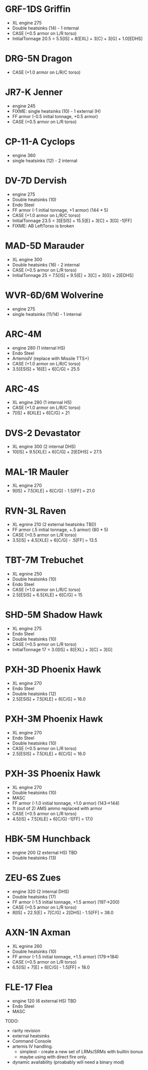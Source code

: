 # GRF-1DS Griffin
* XL engine 275
* Double heatsinks (14) - 1 internal
* CASE (+0.5 armor on L/R torso)
* InitialTonnage 20.5 = 5.5[IS] + 8[EXL] + 3[C] + 3[G] + 1.0[EDHS]

# DRG-5N Dragon 
* CASE (+1.0 armor on L/R/C torso)

# JR7-K Jenner
* engine 245
* FIXME: single heatsinks (10) - 1 external (H)
* FF armor (-0.5 initial tonnage, +0.5 armor)
* CASE (+0.5 armor on L/R torso)

# CP-11-A Cyclops
* engine 360
* single heatsinks (12) - 2 internal

# DV-7D Dervish
* engine 275
* Double heatsinks (10)
* Endo Steel
* FF armor (-1 initial tonnage, +1 armor) (144 * 5)
* CASE (+1.0 armor on L/R/C torso)
* InitialTonnage 23.5 = 3[ESIS] + 15.5[E] + 3[C] + 3[G] -1[FF]
* FIXME: AB LeftTorso is broken

# MAD-5D Marauder
* XL engine 300
* Double heatsinks (16) - 2 internal
* CASE (+0.5 armor on L/R torso)
* InitialTonnage 25 = 7.5[IS] + 9.5[E] + 3[C] + 3[G] + 2[EDHS]

# WVR-6D/6M Wolverine
* engine 275
* single heatsinks (11/14) - 1 internal

# ARC-4M
* engine 280 (1 internal HS)
* Endo Steel
* ArtemisIV (replace with Missile TTS+)
* CASE (+1.0 armor on L/R/C torso)
* 3.5[ESIS] + 16[E] + 6[C/G] = 25.5

# ARC-4S
* XL engine 280 (1 internal HS)
* CASE (+1.0 armor on L/R/C torso)
* 7[IS] + 8[XLE] + 6[C/G] = 21

# DVS-2 Devastator
* XL engine 300 (2 internal DHS)
* 10[IS] + 9.5[XLE] + 6[C/G] + 2[EDHS] = 27.5

# MAL-1R Mauler
* XL engine 270
* 9[IS] + 7.5[XLE] + 6[C/G] - 1.5[FF] = 21.0

# RVN-3L Raven
* XL egnine 210 (2 external heatsinks TBD)
* FF armor (.5 initial tonnage, +.5 armor) (80 * 5)
* CASE (+0.5 armor on L/R torso)
* 3.5[IS] + 4.5[XLE] + 6[C/G] - .5[FF] = 13.5

# TBT-7M Trebuchet
* XL egnine 250
* Double heatsinks (10)
* Endo Steel
* CASE (+1.0 armor on L/R/C torso)
* 2.5[ESIS] + 6.5[XLE] + 6[C/G] = 15

# SHD-5M Shadow Hawk
* XL engine 275
* Endo Steel
* Double heatsinks (10)
* CASE (+0.5 armor on L/R torso)
* InitialTonnage 17 = 3.0[IS] + 8[EXL] + 3[C] + 3[G]

# PXH-3D Phoenix Hawk
* XL engine 270
* Endo Steel
* Double heatsinks (12)
* 2.5[ESIS] + 7.5[XLE] + 6[C/G] = 16.0

# PXH-3M Phoenix Hawk
* XL engine 270
* Endo Steel
* Double heatsinks (10)
* CASE (+0.5 armor on L/R torso)
* 2.5[ESIS] + 7.5[XLE] + 6[C/G] = 16.0

# PXH-3S Phoenix Hawk
* XL engine 270
* Double heatsinks (10)
* MASC
* FF armor (-1.0 initial tonnage, +1.0 armor) (143->144)
* 1t (out of 2) AMS ammo replaced with armor
* CASE (+0.5 armor on L/R torso)
* 4.5[IS] + 7.5[XLE] + 6[C/G] -1[FF] = 17.0

# HBK-5M Hunchback
* engine 200 (2 external HS) TBD
* Double heatsinks (13)

# ZEU-6S Zues
* engine 320 (2 internal DHS)
* Double heatsinks (17)
* FF armor (-1.5 initial tonnage, +1.5 armor) (197->200)
* CASE (+0.5 armor on L/R torso)
* 8[IS] + 22.5[E] + 7[C/G] + 2[DHS] - 1.5[FF] = 38.0

# AXN-1N Axman
* XL egnine 260
* Double heatsinks (10)
* FF armor (-1.5 initial tonnage, +1.5 armor) (179->184)
* CASE (+0.5 armor on L/R torso)
* 6.5[IS] + 7[E] + 6[C/G] - 1.5[FF] = 18.0

# FLE-17 Flea
* engine 120 (6 external HS) TBD
* Endo Steel
* MASC

TODO:
* rarity revision
* external heatsinks
* Command Console
* artemis IV handling. 
    * simplest - create a new set of LRMs/SRMs with builtin bonus
    * maybe using with direct fire only.
* dynamic availability (proabably will need a binary mod)